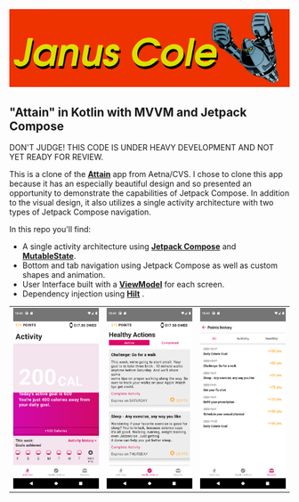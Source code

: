 <img src="JanusColeLogo.png"> 

## "Attain" in Kotlin with MVVM and Jetpack Compose

DON'T JUDGE! THIS CODE IS UNDER HEAVY DEVELOPMENT AND NOT YET READY FOR REVIEW.

This is a clone of the **[Attain](https://www.attainbyaetna.com/)** app from Aetna/CVS. I chose to clone this app because it has an especially beautiful design
and so presented an opportunity to demonstrate the capabilities of Jetpack Compose. In addition to the visual design, it also
utilizes a single activity architecture with two types of Jetpack Compose navigation.

In this repo you'll find:<br>
* A single activity architecture using **[Jetpack Compose](https://developer.android.com/jetpack/compose)** and **[MutableState](https://developer.android.com/reference/androidx/lifecycle/LiveData)**.<br>
* Bottom and tab navigation using Jetpack Compose as well as custom shapes and animation.<br>
* User Interface built with a **[ViewModel](https://developer.android.com/topic/libraries/architecture/viewmodel)** for each screen.<br>
* Dependency injection using **[Hilt](https://developer.android.com/jetpack/androidx/releases/hilt)** .<br>

<table>
<tr>

<td>
<img src="main_screen.png" width="200">
</td>

<td>
<img src="healthy_activities_screen.png" width="200">
</td>

<td>
<img src="rewards_screen.png" width="200">
</td>

</tr>
</table>
